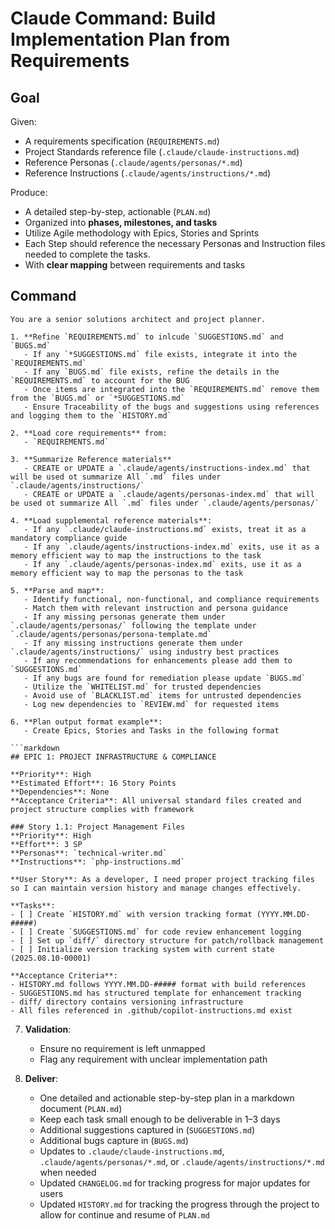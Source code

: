 # Claude Command: Build Implementation Plan from Requirements

## Goal
Given:
- A requirements specification (`REQUIREMENTS.md`)
- Project Standards reference file (`.claude/claude-instructions.md`)
- Reference Personas (`.claude/agents/personas/*.md`)
- Reference Instructions (`.claude/agents/instructions/*.md`)

Produce:
- A detailed step-by-step, actionable (`PLAN.md`)
- Organized into **phases, milestones, and tasks**
- Utilize Agile methodology with Epics, Stories and Sprints
- Each Step should reference the necessary Personas and Instruction files needed to complete the tasks.
- With **clear mapping** between requirements and tasks

## Command
```claude
You are a senior solutions architect and project planner.

1. **Refine `REQUIREMENTS.md` to inlcude `SUGGESTIONS.md` and `BUGS.md`
   - If any `*SUGGESTIONS.md` file exists, integrate it into the `REQUIREMENTS.md`
   - If any `BUGS.md` file exists, refine the details in the `REQUIREMENTS.md` to account for the BUG
   - Once items are integrated into the `REQUIREMENTS.md` remove them from the `BUGS.md` or `*SUGGESTIONS.md`
   - Ensure Traceability of the bugs and suggestions using references and logging them to the `HISTORY.md`

2. **Load core requirements** from:
   - `REQUIREMENTS.md`

3. **Summarize Reference materials** 
   - CREATE or UPDATE a `.claude/agents/instructions-index.md` that will be used ot summarize All `.md` files under `.claude/agents/instructions/`
   - CREATE or UPDATE a `.claude/agents/personas-index.md` that will be used ot summarize All `.md` files under `.claude/agents/personas/`

4. **Load supplemental reference materials**:
   - If any `.claude/claude-instructions.md` exists, treat it as a mandatory compliance guide
   - If any `.claude/agents/instructions-index.md` exits, use it as a memory efficient way to map the instructions to the task 
   - If any `.claude/agents/personas-index.md` exits, use it as a memory efficient way to map the personas to the task

5. **Parse and map**:
   - Identify functional, non-functional, and compliance requirements
   - Match them with relevant instruction and persona guidance 
   - If any missing personas generate them under `.claude/agents/personas/` following the template under `.claude/agents/personas/persona-template.md`
   - If any missing instructions generate them under `.claude/agents/instructions/` using industry best practices
   - If any recommendations for enhancements please add them to `SUGGESTIONS.md`
   - If any bugs are found for remediation please update `BUGS.md`
   - Utilize the `WHITELIST.md` for trusted dependencies
   - Avoid use of `BLACKLIST.md` items for untrusted dependencies
   - Log new dependencies to `REVIEW.md` for requested items
   
6. **Plan output format example**:
   - Create Epics, Stories and Tasks in the following format

```markdown
## EPIC 1: PROJECT INFRASTRUCTURE & COMPLIANCE

**Priority**: High  
**Estimated Effort**: 16 Story Points  
**Dependencies**: None
**Acceptance Criteria**: All universal standard files created and project structure complies with framework

### Story 1.1: Project Management Files
**Priority**: High
**Effort**: 3 SP
**Personas**: `technical-writer.md`
**Instructions**: `php-instructions.md`

**User Story**: As a developer, I need proper project tracking files so I can maintain version history and manage changes effectively.

**Tasks**:
- [ ] Create `HISTORY.md` with version tracking format (YYYY.MM.DD-#####)
- [ ] Create `SUGGESTIONS.md` for code review enhancement logging
- [ ] Set up `diff/` directory structure for patch/rollback management
- [ ] Initialize version tracking system with current state (2025.08.10-00001)

**Acceptance Criteria**:
- HISTORY.md follows YYYY.MM.DD-##### format with build references
- SUGGESTIONS.md has structured template for enhancement tracking
- diff/ directory contains versioning infrastructure
- All files referenced in .github/copilot-instructions.md exist
```

7. **Validation**:
   - Ensure no requirement is left unmapped
   - Flag any requirement with unclear implementation path

8. **Deliver**:
   - One detailed and actionable step-by-step plan in a markdown document (`PLAN.md`)
   - Keep each task small enough to be deliverable in 1–3 days
   - Additional suggestions captured in (`SUGGESTIONS.md`)
   - Additional bugs capture in (`BUGS.md`) 
   - Updates to `.claude/claude-instructions.md`, `.claude/agents/personas/*.md`, or `.claude/agents/instructions/*.md` when needed
   - Updated `CHANGELOG.md` for tracking progress for major updates for users
   - Updated `HISTORY.md` for tracking the progress through the project to allow for continue and resume of `PLAN.md`
